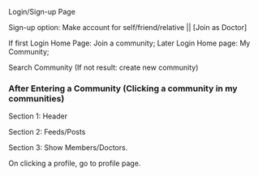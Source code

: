 Login/Sign-up Page

Sign-up option: Make account for self/friend/relative || [Join as Doctor] 

If first Login Home Page: Join a community; 
Later Login Home page: My Community;

Search Community (If not result: create new community)

### After Entering a Community (Clicking a community in my communities) ###

Section 1: Header

Section 2: Feeds/Posts

Section 3: Show Members/Doctors.

On clicking a profile, go to profile page.
